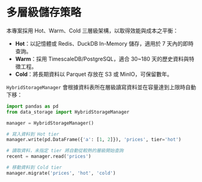 # 多層級儲存策略

本專案採用 Hot、Warm、Cold 三層級架構，以取得效能與成本之平衡：

- **Hot**：以記憶體或 Redis、DuckDB In-Memory 儲存，適用於 7 天內的即時查詢。
- **Warm**：採用 TimescaleDB/PostgreSQL，適合 30~180 天的歷史資料與特徵工程。
- **Cold**：將長期資料以 Parquet 存放在 S3 或 MinIO，可保留數年。

`HybridStorageManager` 會根據資料表所在層級讀寫資料並在容量達到上限時自動下移：

```python
import pandas as pd
from data_storage import HybridStorageManager

manager = HybridStorageManager()

# 寫入資料到 Hot tier
manager.write(pd.DataFrame({'a': [1, 2]}), 'prices', tier='hot')

# 讀取資料，未指定 tier 將自動從較熱的層級開始查詢
recent = manager.read('prices')

# 移動資料到 Cold tier
manager.migrate('prices', 'hot', 'cold')
```

